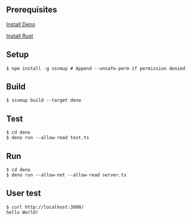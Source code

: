 ## Prerequisites

[Install Deno](https://deno.land/manual/getting_started/installation)

[Install Rust](https://www.rust-lang.org/tools/install)

## Setup

```
$ npm install -g ssvmup # Append --unsafe-perm if permission denied
```

## Build

```
$ ssvmup build --target deno
```

## Test

```
$ cd deno
$ deno run --allow-read test.ts
```

## Run

```
$ cd deno
$ deno run --allow-net --allow-read server.ts
```

## User test

```
$ curl http://localhost:3000/
hello World!
```
